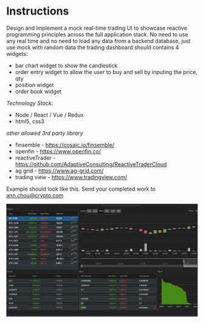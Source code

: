 
Instructions
==================

Design and Implement a mock real-time trading UI to showcase reactive programming principles across the full application stack.
No need to use any real time and no need to load any data from a backend database, just use mock with random data the trading dashboard should contains 4 widgets: 

- bar chart widget to show the candlestick
- order entry widget to allow the user to buy and sell by inputing the price, qty 
- position widget 
- order book widget


_Technology Stack:_ 
- Node / React / Vue / Redux
- html5, css3


_other allowed 3rd party library_
- finsemble - https://cosaic.io/finsemble/
- openfin - https://www.openfin.co/
- reactiveTrader - https://github.com/AdaptiveConsulting/ReactiveTraderCloud
- ag grid - https://www.ag-grid.com/
- trading view - https://www.tradingview.com/


Example should look like this. Send your completed work to ann.chou@crypto.com

![alt text](https://github.com/anncdc/TradingUI_Assignment/blob/main/Screen%20Shot%202021-03-03%20at%205.12.23%20PM.png "Example_UI")


